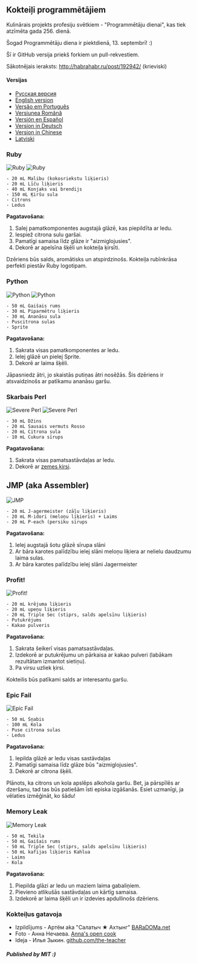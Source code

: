 ## Kokteiļi programmētājiem

Kulinārais projekts profesiju svētkiem - "Programmētāju dienai", kas tiek atzīmēta gada 256. dienā.

Šogad Programmētāju diena ir piektdienā, 13. septembrī! :)

Šī ir GitHub versija priekš forkiem un pull-rekvestiem.

Sākotnējais ieraksts: http://habrahabr.ru/post/192942/ (krieviski)

#### Versijas

* [Pусская версия](README.md)
* [English version](cocktails_for_programers.md)
* [Versão em Português](coqueteis_para_programadores.md)
* [Versiunea Română](cocktailuri_pentru_programatori.md)
* [Versión en Español](cócteles_para_programadores.md)
* [Version in Deutsch](cocktails_fuer_programmierer.md)
* [Version in Chinese](程序员鸡尾酒.md)
* [Latviski](kokteili_programmetajiem.md)

### Ruby

<img src="http://habr.habrastorage.org/post_images/d9a/b87/91d/d9ab8791dff93a03020fc96faf408c48.jpg" alt="Ruby" title="Ruby" />

<img src="http://habr.habrastorage.org/post_images/c50/c74/b1b/c50c74b1bad7a7a785c5055eaeb6a0aa.jpg" alt="Ruby" title="Ruby" />

```
- 20 mL Malibu (kokosriekstu liķieris)
- 20 mL Līču liķieris
- 40 mL Konjaks vai brendijs
- 150 mL Ķiršu sula
- Citrons
- Ledus
```

**Pagatavošana:**

1.  Salej pamatkomponentes augstajā glāzē, kas piepildīta ar ledu.
2.  Iespiež citrona sulu garšai.
3.  Pamatīgi samaisa līdz glāze ir "aizmiglojusies".
4.  Dekorē ar apelsīna šķēli un kokteiļa ķirsīti.

Dzēriens būs salds, aromātisks un atspirdzinošs. Kokteiļa rubīnkrāsa perfekti piestāv Ruby logotipam.

### Python

<img src="http://habr.habrastorage.org/post_images/a81/043/540/a81043540b546fe94fd3f8228c1be439.jpg" alt="Python" title="Python" />

<img src="http://habr.habrastorage.org/post_images/8b2/170/619/8b21706197f93ffde4f8f1d7cb9c444b.jpg" alt="Python" title="Python" />

```
- 50 mL Gaišais rums
- 30 mL Piparmētru liķieris
- 30 mL Ananāsu sula
- Puscitrona sulas
- Sprite
```

**Pagatavošana:**

1.  Sakrata visas pamatkomponentes ar ledu.
2.  Ielej glāzē un pielej Sprite.
3.  Dekorē ar laima šķēli.

Jāpasniedz ātri, jo skaistās putiņas ātri nosēžās. Šis dzēriens ir atsvaidzinošs ar patīkamu ananāsu garšu.

### Skarbais Perl

<img src="http://habr.habrastorage.org/post_images/122/4c2/773/1224c27737964d566311aae4fae37829.jpg" alt="Severe Perl" title="Severe Perl" />

<img src="http://habr.habrastorage.org/post_images/335/a14/7a8/335a147a8eff811aa6cf6470c84181bd.jpg" alt="Severe Perl" title="Severe Perl" />

```
- 30 mL Džins
- 20 mL Sausais vermuts Rosso
- 20 mL Citrona sula
- 10 mL Cukura sīrups
```

**Pagatavošana:**

1.  Sakrata visas pamatsastāvdaļas ar ledu.
2.  Dekorē ar [zemes ķirsi](http://en.wikipedia.org/wiki/Physalis).

## JMP (aka Assembler)

<img src="http://habr.habrastorage.org/post_images/e40/2f5/004/e402f5004acdd7ad9f7d834fed1dc6f1.jpg" alt="JMP" title="JMP" />

```
- 20 mL J-agermeister (zāļu liķieris)
- 20 mL M-idori (meloņu liķieris) + Laims
- 20 mL P-each (persiku sīrups
```

**Pagatavošana:**

1.  Ielej augstajā šotu glāzē sīrupa slāni
2.  Ar bāra karotes palīdzību ielej slāni meloņu liķiera ar nelielu daudzumu laima sulas.
3.  Ar bāra karotes palīdzību ielej slāni Jagermeister

### Profit!

<img src="http://habr.habrastorage.org/post_images/962/c3f/122/962c3f12264c8baf7c00d7f5c2322905.jpg" alt="Profit!" title="Profit!"/>

```
- 20 mL krējuma liķieris
- 20 mL upeņu liķieris
- 20 mL Triple Sec (stiprs, salds apelsīnu liķieris)
- Putukrējums
- Kakao pulveris
```

**Pagatavošana:**

1.  Sakrata šeikerī visas pamatsastāvdaļas.
2.  Izdekorē ar putukrējumu un pārkaisa ar kakao pulveri (labākam rezultātam izmantot sietiņu).
3.  Pa virsu uzliek ķirsi.

Kokteilis būs patīkami salds ar interesantu garšu.

### Epic Fail

<img src="http://habr.habrastorage.org/post_images/56f/3dc/235/56f3dc2353b0f845a3e8c29512f68dd7.jpg" alt="Epic Fail" title="Epic Fail" />

```
- 50 mL Šņabis
- 100 mL Kola
- Puse citrona sulas
- Ledus
```

**Pagatavošana:**

1.  Iepilda glāzē ar ledu visas sastāvdaļas
2.  Pamatīgi samaisa līdz glāze būs "aizmiglojusies".
3.  Dekorē ar citrona šķēli.

Plānots, ka citrons un kola apslēps alkohola garšu. Bet, ja pārspīlēs ar dzeršanu, tad tas būs patiešām īsti episka izgāšanās. Esiet uzmanīgi, ja vēlaties izmēģināt, ko šādu!

### Memory Leak

<img src="http://habr.habrastorage.org/post_images/6e8/159/0bf/6e81590bfa8295c4129415063b9ffde7.jpg" alt="Memory Leak" title="Memory Leak" />

```
- 50 mL Tekila
- 50 mL Gaišais rums
- 50 mL Triple Sec (stiprs, salds apelsīnu liķieris)
- 50 mL kafijas liķieris Kahlua
- Laims
- Kola
```

**Pagatavošana:**

1.  Piepilda glāzi ar ledu un maziem laima gabaliņiem.
2.  Pievieno atlikušās sastāvdaļas un kārtīg samaisa.
3.  Izdekorē ar laima šķēli un ir izdevies apdullinošs dzēriens.

### Kokteiļus gatavoja

* Izpildījums - Артём aka "Салатыч ★ Ахтынг" [BARaDOMa.net](http://vk.com/baradomanet)
* Foto - Анна Нечаева. [Anna's open cook](http://open-cook.ru)
* Ideja - Илья Зыкин. [github.com/the-teacher](https://github.com/the-teacher)

##### Published by MIT :)
